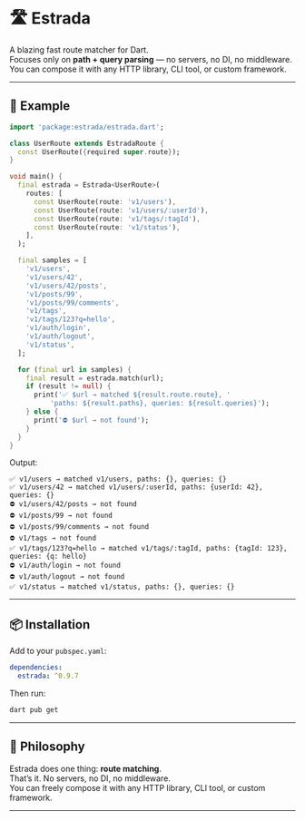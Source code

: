 # 🛣 Estrada

A blazing fast route matcher for Dart.  
Focuses only on **path + query parsing** — no servers, no DI, no middleware.  
You can compose it with any HTTP library, CLI tool, or custom framework.

---

## 🚀 Example

```dart
import 'package:estrada/estrada.dart';

class UserRoute extends EstradaRoute {
  const UserRoute({required super.route});
}

void main() {
  final estrada = Estrada<UserRoute>(
    routes: [
      const UserRoute(route: 'v1/users'),
      const UserRoute(route: 'v1/users/:userId'),
      const UserRoute(route: 'v1/tags/:tagId'),
      const UserRoute(route: 'v1/status'),
    ],
  );

  final samples = [
    'v1/users',
    'v1/users/42',
    'v1/users/42/posts',
    'v1/posts/99',
    'v1/posts/99/comments',
    'v1/tags',
    'v1/tags/123?q=hello',
    'v1/auth/login',
    'v1/auth/logout',
    'v1/status',
  ];

  for (final url in samples) {
    final result = estrada.match(url);
    if (result != null) {
      print('✅ $url → matched ${result.route.route}, '
          'paths: ${result.paths}, queries: ${result.queries}');
    } else {
      print('⛔ $url → not found');
    }
  }
}
```

Output:

```
✅ v1/users → matched v1/users, paths: {}, queries: {}
✅ v1/users/42 → matched v1/users/:userId, paths: {userId: 42}, queries: {}
⛔ v1/users/42/posts → not found
⛔ v1/posts/99 → not found
⛔ v1/posts/99/comments → not found
⛔ v1/tags → not found
✅ v1/tags/123?q=hello → matched v1/tags/:tagId, paths: {tagId: 123}, queries: {q: hello}
⛔ v1/auth/login → not found
⛔ v1/auth/logout → not found
✅ v1/status → matched v1/status, paths: {}, queries: {}
```

---

## 📦 Installation

Add to your `pubspec.yaml`:

```yaml
dependencies:
  estrada: ^0.9.7
```

Then run:

```bash
dart pub get
```

---

## 🧱 Philosophy

Estrada does one thing: **route matching**.  
That’s it. No servers, no DI, no middleware.  
You can freely compose it with any HTTP library, CLI tool, or custom framework.

---
